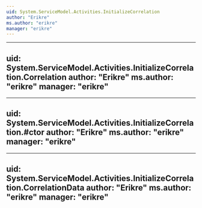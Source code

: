 ```yaml
---
uid: System.ServiceModel.Activities.InitializeCorrelation
author: "Erikre"
ms.author: "erikre"
manager: "erikre"
---
```


---
uid: System.ServiceModel.Activities.InitializeCorrelation.Correlation
author: "Erikre"
ms.author: "erikre"
manager: "erikre"
---

---
uid: System.ServiceModel.Activities.InitializeCorrelation.#ctor
author: "Erikre"
ms.author: "erikre"
manager: "erikre"
---

---
uid: System.ServiceModel.Activities.InitializeCorrelation.CorrelationData
author: "Erikre"
ms.author: "erikre"
manager: "erikre"
---

